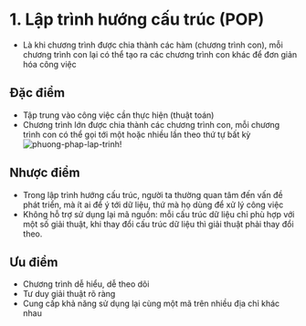 # 1. Lập trình hướng cấu trúc (POP)
- Là khi chương trình được chia thành các hàm (chương trình con), mỗi chương trình con lại có thể tạo ra các chương trình con khác để đơn giản hóa công việc
## Đặc điểm
- Tập trung vào công việc cần thực hiện (thuật toán)
- Chương trình lớn được chia thành các chương trình con, mỗi chương trình con có thể gọi tới một hoặc nhiều lần theo thứ tự bất kỳ
![phuong-phap-lap-trinh!](\sourceCode\image\lap_trinh_cau_truc_1.png)
## Nhược điểm
- Trong lập trình hướng cấu trúc, người ta thường quan tâm đến vấn đề phát triển, mà ít ai để ý tới dữ liệu, thứ mà họ dùng để xử lý công việc
- Không hỗ trợ sử dụng lại mã nguồn: mỗi cấu trúc dữ liệu chỉ phù hợp với một số giải thuật, khi thay đổi cấu trúc dữ liệu thì giải thuật phải thay đổi theo.
## Ưu điểm
- Chương trình dễ hiểu, dễ theo dõi
- Tư duy giải thuật rõ ràng
- Cung cấp khả năng sử dụng lại cùng một mã trên nhiều địa chỉ khác nhau
